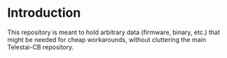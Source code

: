 # Introduction

This repository is meant to hold arbitrary data (firmware, binary, etc.)
that might be needed for cheap workarounds, without cluttering the main
Telestai-CB repository.
